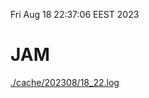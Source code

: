 Fri Aug 18 22:37:06 EEST 2023
# JAM
<a href='./cache/202308/18_22.log'>./cache/202308/18_22.log</a>
